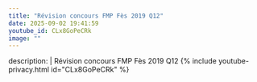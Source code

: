 ```yaml
---
title: "Révision concours FMP Fès 2019 Q12"
date: 2025-09-02 19:41:59 
youtube_id: CLx8GoPeCRk
image: ""
---
```

description: |
  Révision concours FMP Fès 2019 Q12
{% include youtube-privacy.html id="CLx8GoPeCRk" %}

